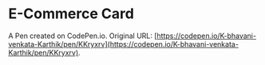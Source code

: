 # E-Commerce Card

A Pen created on CodePen.io. Original URL: [https://codepen.io/K-bhavani-venkata-Karthik/pen/KKryxrv](https://codepen.io/K-bhavani-venkata-Karthik/pen/KKryxrv).

